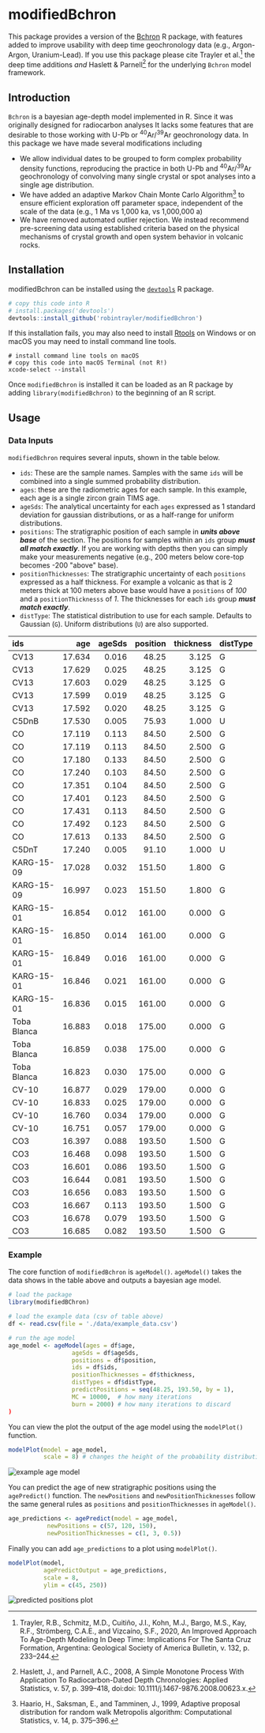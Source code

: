 # modifiedBchron

This package provides a version of the [Bchron](https://github.com/andrewcparnell/Bchron/tree/master/R) R package, with features added to improve usability with deep time geochronology data (e.g., Argon-Argon, Uranium-Lead). If you use this package please cite Trayler et al.[^1] the deep time additions *and* Haslett & Parnell[^2] for the underlying `Bchron` model framework.

## Introduction

`Bchron` is a bayesian age-depth model implemented in R. Since it was originally designed for radiocarbon analyses It lacks some features that are desirable to those working with U-Pb or <sup>40</sup>Ar/<sup>39</sup>Ar geochronology data. In this package we have made several modifications including 

* We allow individual dates to be grouped to form complex probability density functions, reproducing the practice in both U-Pb and <sup>40</sup>Ar/<sup>39</sup>Ar geochronology of convolving many single crystal or spot analyses into a single age distribution.
* We have added an adaptive Markov Chain Monte Carlo Algorithm[^3] to ensure efficient exploration off parameter space, independent of the scale of the data (e.g., 1 Ma vs 1,000 ka, vs 1,000,000 a)
* We have removed automated outlier rejection. We instead recommend pre-screening data using established criteria based on the physical mechanisms of crystal growth and open system behavior in volcanic rocks. 

## Installation

modifiedBchron can be installed using the [`devtools`](https://github.com/r-lib/devtools) R package.  

```r
# copy this code into R
# install.packages('devtools')
devtools::install_github('robintrayler/modifiedBchron')
```

If this installation fails, you may also need to install [Rtools](https://cran.rstudio.com/bin/windows/Rtools/) on Windows or on macOS you may need to install command line tools.

```
# install command line tools on macOS
# copy this code into macOS Terminal (not R!)
xcode-select --install
```

Once `modifiedBchron` is installed it can be loaded as an R package by adding `library(modifiedBchron)` to the beginning of an R script. 

## Usage
### Data Inputs 
`modifiedBchron` requires several inputs, shown in the table below.

* `ids`: These are the sample names. Samples with the same `ids` will be combined into a single summed probability distribution. 
* `ages`: these are the radiometric ages for each sample. In this example, each age is a single zircon grain TIMS age.
* `ageSds`: The analytical uncertainty for each `ages` expressed as 1 standard deviation for gaussian distributions, or as a half-range for uniform distributions.
* `positions`: The stratigraphic position of each sample in ***units above base*** of the section. The positions for samples within an `ids` group ***must all match exactly***. If you are working with depths then you can simply make your measurements negative (e.g., 200 meters below core-top becomes -200 "above" base). 
* `positionThicknesses`: The stratigraphic uncertainty of each `positions` expressed as a half thickness. For example a volcanic as that is 2 meters thick at  100 meters above base would have a `positions` of *100* and a `positionThicknesss` of *1*. The thicknesses for each `ids` group ***must match exactly***.
* `distType`: The statistical distribution to use for each sample. Defaults to Gaussian (`G`). Uniform distributions (`U`) are also supported.

|ids         |    age| ageSds| position| thickness|distType |
|:-----------|------:|------:|--------:|---------:|:--------|
|CV13        | 17.634|  0.016|    48.25|     3.125|G        |
|CV13        | 17.629|  0.025|    48.25|     3.125|G        |
|CV13        | 17.603|  0.029|    48.25|     3.125|G        |
|CV13        | 17.599|  0.019|    48.25|     3.125|G        |
|CV13        | 17.592|  0.020|    48.25|     3.125|G        |
|C5DnB       | 17.530|  0.005|    75.93|     1.000|U        |
|CO          | 17.119|  0.113|    84.50|     2.500|G        |
|CO          | 17.119|  0.113|    84.50|     2.500|G        |
|CO          | 17.180|  0.133|    84.50|     2.500|G        |
|CO          | 17.240|  0.103|    84.50|     2.500|G        |
|CO          | 17.351|  0.104|    84.50|     2.500|G        |
|CO          | 17.401|  0.123|    84.50|     2.500|G        |
|CO          | 17.431|  0.113|    84.50|     2.500|G        |
|CO          | 17.492|  0.123|    84.50|     2.500|G        |
|CO          | 17.613|  0.133|    84.50|     2.500|G        |
|C5DnT       | 17.240|  0.005|    91.10|     1.000|U        |
|KARG-15-09  | 17.028|  0.032|   151.50|     1.800|G        |
|KARG-15-09  | 16.997|  0.023|   151.50|     1.800|G        |
|KARG-15-01  | 16.854|  0.012|   161.00|     0.000|G        |
|KARG-15-01  | 16.850|  0.014|   161.00|     0.000|G        |
|KARG-15-01  | 16.849|  0.016|   161.00|     0.000|G        |
|KARG-15-01  | 16.846|  0.021|   161.00|     0.000|G        |
|KARG-15-01  | 16.836|  0.015|   161.00|     0.000|G        |
|Toba Blanca | 16.883|  0.018|   175.00|     0.000|G        |
|Toba Blanca | 16.859|  0.038|   175.00|     0.000|G        |
|Toba Blanca | 16.823|  0.030|   175.00|     0.000|G        |
|CV-10       | 16.877|  0.029|   179.00|     0.000|G        |
|CV-10       | 16.833|  0.025|   179.00|     0.000|G        |
|CV-10       | 16.760|  0.034|   179.00|     0.000|G        |
|CV-10       | 16.751|  0.057|   179.00|     0.000|G        |
|CO3         | 16.397|  0.088|   193.50|     1.500|G        |
|CO3         | 16.468|  0.098|   193.50|     1.500|G        |
|CO3         | 16.601|  0.086|   193.50|     1.500|G        |
|CO3         | 16.644|  0.081|   193.50|     1.500|G        |
|CO3         | 16.656|  0.083|   193.50|     1.500|G        |
|CO3         | 16.667|  0.113|   193.50|     1.500|G        |
|CO3         | 16.678|  0.079|   193.50|     1.500|G        |
|CO3         | 16.685|  0.082|   193.50|     1.500|G        |

### Example 

The core function of `modifiedBchron` is `ageModel()`. `ageModel()` takes the data shows in the table above and outputs a bayesian age model. 

```r
# load the package
library(modifiedBChron) 

# load the example data (csv of table above)
df <- read.csv(file = './data/example_data.csv')

# run the age model
age_model <- ageModel(ages = df$age,
                  ageSds = df$ageSds,
                  positions = df$position,
                  ids = df$ids,
                  positionThicknesses = df$thickness,
                  distTypes = df$distType,
                  predictPositions = seq(48.25, 193.50, by = 1),
                  MC = 10000,  # how many iterations 
                  burn = 2000) # how many iterations to discard
)
```

You can view the plot the output of the age model using the `modelPlot()` function. 

```r
modelPlot(model = age_model, 
          scale = 8) # changes the height of the probability distributions
```

![example age model](./figures/example_model.jpg)

You can predict the age of new stratigraphic positions using the `agePredict()` function. The `newPositions` and `newPositionThicknesses` follow the same general rules as `positions` and `positionThicknesses` in `ageModel()`.

```r
age_predictions <- agePredict(model = age_model, 
           newPositions = c(57, 120, 150),
           newPositionThicknesses = c(1, 3, 0.5))
```

Finally you can add `age_predictions` to a plot using `modelPlot()`. 

```r
modelPlot(model, 
          agePredictOutput = age_predictions,
          scale = 8, 
          ylim = c(45, 250))
```
![predicted positions plot](./figures/predict_positions.jpg)

[^1]: Trayler, R.B., Schmitz, M.D., Cuitiño, J.I., Kohn, M.J., Bargo, M.S., Kay, R.F., Strömberg, C.A.E., and Vizcaíno, S.F., 2020, An Improved Approach To Age-Depth Modeling In Deep Time: Implications For The Santa Cruz Formation, Argentina: Geological Society of America Bulletin, v. 132, p. 233–244.

[^2]: Haslett, J., and Parnell, A.C., 2008, A Simple Monotone Process With Application To Radiocarbon-Dated Depth Chronologies: Applied Statistics, v. 57, p. 399–418, doi:doi: 10.1111/j.1467-9876.2008.00623.x.

[^3]: Haario, H., Saksman, E., and Tamminen, J., 1999, Adaptive proposal distribution for random walk Metropolis algorithm: Computational Statistics, v. 14, p. 375–396.

